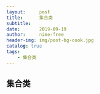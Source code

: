 ```yaml
---
layout:     post
title:      集合类
subtitle: 
date:       2019-09-19
author:     nine-free
header-img: img/post-bg-cook.jpg
catalog: true
tags:
    - 集合类
---
```


## 集合类